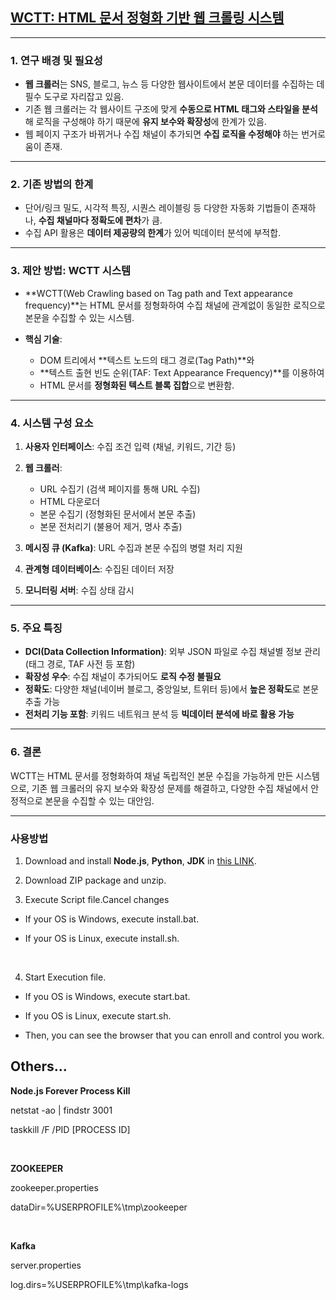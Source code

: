 
## [**WCTT: HTML 문서 정형화 기반 웹 크롤링 시스템**](https://kut.dcollection.net/public_resource/pdf/200000607787_20240305214629.pdf)

---

### 1. 연구 배경 및 필요성

* **웹 크롤러**는 SNS, 블로그, 뉴스 등 다양한 웹사이트에서 본문 데이터를 수집하는 데 필수 도구로 자리잡고 있음.
* 기존 웹 크롤러는 각 웹사이트 구조에 맞게 **수동으로 HTML 태그와 스타일을 분석**해 로직을 구성해야 하기 때문에 **유지 보수와 확장성**에 한계가 있음.
* 웹 페이지 구조가 바뀌거나 수집 채널이 추가되면 **수집 로직을 수정해야** 하는 번거로움이 존재.

---

### 2. 기존 방법의 한계

* 단어/링크 밀도, 시각적 특징, 시퀀스 레이블링 등 다양한 자동화 기법들이 존재하나, **수집 채널마다 정확도에 편차**가 큼.
* 수집 API 활용은 **데이터 제공량의 한계**가 있어 빅데이터 분석에 부적합.

---

### 3. 제안 방법: WCTT 시스템

* \*\*WCTT(Web Crawling based on Tag path and Text appearance frequency)\*\*는 HTML 문서를 정형화하여 수집 채널에 관계없이 동일한 로직으로 본문을 수집할 수 있는 시스템.
* **핵심 기술**:

  * DOM 트리에서 \*\*텍스트 노드의 태그 경로(Tag Path)\*\*와
  * \*\*텍스트 출현 빈도 순위(TAF: Text Appearance Frequency)\*\*를 이용하여
  * HTML 문서를 **정형화된 텍스트 블록 집합**으로 변환함.

---

### 4. 시스템 구성 요소

1. **사용자 인터페이스**: 수집 조건 입력 (채널, 키워드, 기간 등)
2. **웹 크롤러**:

   * URL 수집기 (검색 페이지를 통해 URL 수집)
   * HTML 다운로더
   * 본문 수집기 (정형화된 문서에서 본문 추출)
   * 본문 전처리기 (불용어 제거, 명사 추출)
3. **메시징 큐 (Kafka)**: URL 수집과 본문 수집의 병렬 처리 지원
4. **관계형 데이터베이스**: 수집된 데이터 저장
5. **모니터링 서버**: 수집 상태 감시

---

### 5. 주요 특징

* **DCI(Data Collection Information)**: 외부 JSON 파일로 수집 채널별 정보 관리 (태그 경로, TAF 사전 등 포함)
* **확장성 우수**: 수집 채널이 추가되어도 **로직 수정 불필요**
* **정확도**: 다양한 채널(네이버 블로그, 중앙일보, 트위터 등)에서 **높은 정확도**로 본문 추출 가능
* **전처리 기능 포함**: 키워드 네트워크 분석 등 **빅데이터 분석에 바로 활용 가능**

---

### 6. 결론

WCTT는 HTML 문서를 정형화하여 채널 독립적인 본문 수집을 가능하게 만든 시스템으로, 기존 웹 크롤러의 유지 보수와 확장성 문제를 해결하고, 다양한 수집 채널에서 안정적으로 본문을 수집할 수 있는 대안임.

---

### 사용방법

1) Download and install **Node.js**, **Python**, **JDK** in [this LINK](https://drive.google.com/drive/folders/1JCV8mvFtIXyZU1_v2MubHQOKHQ_IluQK?usp=sharing "Google Driver").

2) Download ZIP package and unzip.

3) Execute Script file.Cancel changes

- If your OS is Windows, execute install.bat.

- If your OS is Linux, execute install.sh.

<br>

4) Start Execution file.

- If you OS is Windows, execute start.bat.

- If you OS is Linux, execute start.sh.

- Then, you can see the browser that you can enroll and control you work.


## Others...

__Node.js Forever Process Kill__

netstat -ao | findstr 3001

taskkill /F /PID [PROCESS ID]

<br>

__ZOOKEEPER__

zookeeper.properties

dataDir=%USERPROFILE%\tmp\zookeeper

<br>

__Kafka__

server.properties

log.dirs=%USERPROFILE%\tmp\kafka-logs



